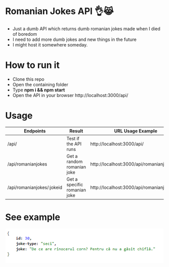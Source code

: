 # Romanian Jokes API 👌😹 
 * Just a dumb API which returns dumb romanian jokes made when I died of boredom
 * I need to add more dumb jokes and new things in the future
 * I might host it somewhere someday.

# How to run it
* Clone this repo
* Open the containing folder
* Type **npm i && npm start**
* Open the API in your browser http://localhost:3000/api/

# Usage

Endpoints | Result | URL Usage Example |
--- | --- | --- |
/api/ | Test if the API runs | http://localhost:3000/api/ |
/api/romanianjokes | Get a random romanian joke | http://localhost:3000/api/romanianjokes |
/api/romanianjokes/:jokeid | Get a specific romanian joke | http://localhost:3000/api/romanianjokes/30 |

# See example

![Example result](https://github.com/tutyamxx/Romanian-Jokes-API/blob/master/randomjokeresult.PNG)
